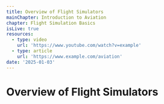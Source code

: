 ```yaml
---
title: Overview of Flight Simulators
mainChapter: Introduction to Aviation
chapter: Flight Simulation Basics
isLive: true
resources:
  - type: video
    url: 'https://www.youtube.com/watch?v=example'
  - type: article
    url: 'https://www.example.com/aviation'
date: '2025-01-03'
---
```


# Overview of Flight Simulators
